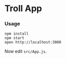 # Troll App

### Usage

```
npm install
npm start
open http://localhost:3000
```
Now edit `src/App.js`. 
```
